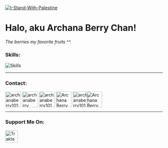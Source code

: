 [![I-Stand-With-Palestine](https://raw.githubusercontent.com/Safouene1/support-palestine-banner/master/banner-support.svg)](https://arab.org/portal/palestine/where-to-donate/)

# Halo, aku Archana Berry Chan!

*The berries my favorite fruits ^^.*

### Skills:
![Skills](https://skillicons.dev/icons?i=assembly,c,cpp,html,css,js&theme=dark)

<hr>

### Contact:

<p align="left">
<a href="https://twitter.com/archanaberry101" target="blank"><img align="center" src="https://skillicons.dev/icons?i=twitter&theme=dark" alt="archanaberry101" height="50" width="50" /></a>
<a href="https://facebook.com/archanaberry101" target="blank"><img align="center" src="https://raw.githubusercontent.com/rahuldkjain/github-profile-readme-generator/master/src/images/icons/Social/facebook.svg" alt="archanaberry" height="50" width="50" /></a>
<a href="https://instagram.com/archanaberry101" target="blank"><img align="center" src="https://skillicons.dev/icons?i=instagram&theme=dark" alt="archanaberry101" height="50" width="50" /></a>
<a href="https://www.youtube.com/archanaberry101" target="blank"><img align="center" src="https://pomf2.lain.la/f/z3vxfewb.png" alt="Archana Berry ID" height="50" width="50" /></a>
<a href="https://discord.com/users/1136691684864954389" target="blank"><img align="center" src="https://skillicons.dev/icons?i=discord&theme=dark" alt="archanaberry101" height="50" width="50" /></a>
<a href="https://wa.me/6289667958991" target="blank"><img align="center" src="https://pomf2.lain.la/f/v4npl8n1.png" alt="Archana Berry Developer" height="50" width="50" style="margin-left: -10"/></a>
</p>

<hr>

### Support Me On:
<a href="https://trakteer.id/archana_berry" target="_blank"><img id="wse-buttons-preview" src="https://cdn.trakteer.id/images/embed/trbtn-red-1.png" height="40" style="border:0px;height:40px;" alt="Trakteer Saya"></a>

